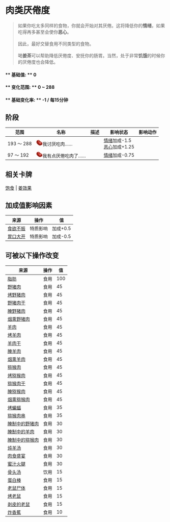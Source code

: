 # 肉类<nobr>厌倦度</nobr>  
> 如果你吃太多同样的食物，你就会开始对其厌倦。这将降低你的<b>情绪</b>，如果吃得再多甚至会使你<b>恶心</b>。<br><br>因此，最好交替食用不同类型的食物。<br><br>喝<b>姜茶</b>可以帮助降低厌倦度、安抚你的肠胃。当然，处于非常<b>饥饿</b>的时候你的厌倦度也会降低。  
  
#### ** 基础值: ** 0   
#### ** 变化范围: ** 0 ~ 288  
#### ** 基础变化率: ** -1 / 每15分钟  
## 阶段  
范围  |  名称  |  描述  |  影响状态  |  影响动作  
----  |  ----  |  ----  |  ----  |  ----  
193 ～ 288  |  <img decoding="async" src="Sprite/SaturationMeat.png" href="a.md" style="max-width:20px;max-height:20px;">我讨厌吃肉……  |    |  [情绪](Morale.md)加成-1.5<br>[恶心](Nausea.md)加成+1.25  |    
97 ～ 192  |  <img decoding="async" src="Sprite/SaturationMeat.png" href="a.md" style="max-width:20px;max-height:20px;">我有点厌倦吃肉了……  |    |  [情绪](Morale.md)加成-0.75  |    
## 相关卡牌  
[饱食](Satiation.md)  |  [姜效果](GingerEffect.md)  
## 加成值影响因素  
来源  |  操作  |  值  
----  |  ----  |  ----  
[食欲不振](Pk_4_Inappetent.md)  |  特质影响  |  加成+0.5  
[胃口大开](Pk_4_Gluttonous.md)  |  特质影响  |  加成-0.5  
## 可被以下操作改变  
来源  |  操作  |  值  
----  |  ----  |  ----  
[脂肪](Fat.md)  |  食用  |  100  
[野猪肉](BoarMeat.md)  |  食用  |  45  
[烤野猪肉](BoarMeatCooked.md)  |  食用  |  45  
[野猪肉干](BoarMeatDried.md)  |  食用  |  45  
[腌野猪肉](BoarMeatSalted.md)  |  食用  |  45  
[烟熏野猪肉](BoarMeatSmoked.md)  |  食用  |  45  
[羊肉](GoatMeat.md)  |  食用  |  45  
[烤羊肉](GoatMeatCooked.md)  |  食用  |  45  
[羊肉干](GoatMeatDried.md)  |  食用  |  45  
[腌羊肉](GoatMeatSalted.md)  |  食用  |  45  
[烟熏羊肉](GoatMeatSmoked.md)  |  食用  |  45  
[猕猴肉](MacaqueMeat.md)  |  食用  |  45  
[烤猕猴肉](MacaqueMeatCooked.md)  |  食用  |  45  
[猕猴肉干](MacaqueMeatDried.md)  |  食用  |  45  
[腌猕猴肉](MacaqueMeatSalted.md)  |  食用  |  45  
[烟熏猕猴肉](MacaqueMeatSmoked.md)  |  食用  |  45  
[烤蝙蝠](BatCooked.md)  |  食用  |  35  
[猕猴肉串](MacaqueSkewers.md)  |  食用  |  35  
[腌制中的野猪肉](BoarMeatSaltedDrying.md)  |  食用  |  30  
[腌制中的羊肉](GoatMeatSaltedDrying.md)  |  食用  |  30  
[腌制中的猕猴肉](MacaqueMeatSaltedDrying.md)  |  食用  |  30  
[炖羊汤](GoatStew.md)  |  食用  |  30  
[肉食盛宴](HeartyFeast.md)  |  食用  |  30  
[蜜汁火腿](HoneyGlazedPork.md)  |  食用  |  30  
[骨头汤](BoneBroth.md)  |  饮用  |  15  
[蛋白棒](ProteinBar.md)  |  食用  |  15  
[老鼠尸体](Mouse.md)  |  食用  |  15  
[烤老鼠](MouseCooked.md)  |  食用  |  15  
[剥皮的老鼠](MouseSkinned.md)  |  食用  |  15  
[炸香蕉](FriedBanana.md)  |  食用  |  10  


<script>document.title="肉类<nobr>厌倦度</nobr> - 卡牌生存百科 Card Survival Wiki";</script>